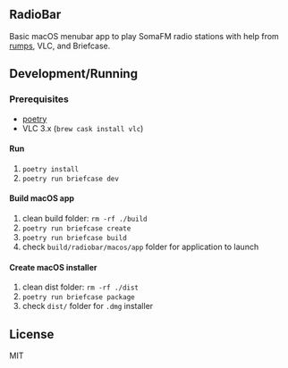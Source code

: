 ## RadioBar

Basic macOS menubar app to play SomaFM radio stations with help from [rumps](https://github.com/jaredks/rumps), VLC, and Briefcase.

## Development/Running

### Prerequisites

- [poetry](https://python-poetry.org/)
- VLC 3.x (`brew cask install vlc`)

#### Run

1. `poetry install`
1. `poetry run briefcase dev`

#### Build macOS app

1. clean build folder: `rm -rf ./build`
1. `poetry run briefcase create`
1. `poetry run briefcase build`
1. check `build/radiobar/macos/app` folder for application to launch

#### Create macOS installer

1. clean dist folder: `rm -rf ./dist`
1. `poetry run briefcase package`
1. check `dist/` folder for `.dmg` installer

## License

MIT
